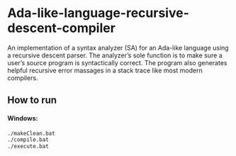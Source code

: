 # Ada-like-language-recursive-descent-compiler
An implementation of a syntax analyzer (SA) for an Ada-like language using a recursive descent parser. The analyzer’s sole function is to make sure a user’s source program is syntactically correct. The program also generates helpful recursive error massages in a stack trace like most modern compilers.

## How to run

#### Windows: 
```bash
./makeClean.bat
./compile.bat
./execute.bat
```
